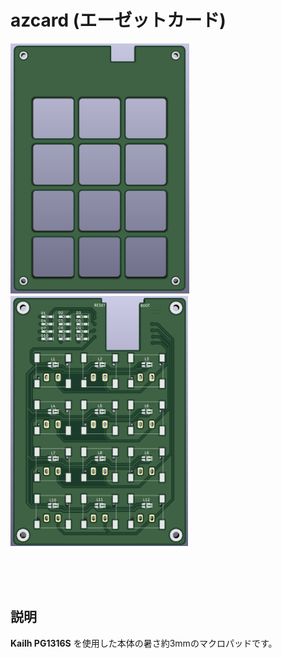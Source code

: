 # azcard (エーゼットカード)

<img src="/images/pcb_top.png" height="400">　<img src="/images/pcb_bottom.png" height="400">

<br><br><br>

## 説明

<b>Kailh PG1316S</b> を使用した本体の暑さ約3mmのマクロパッドです。
